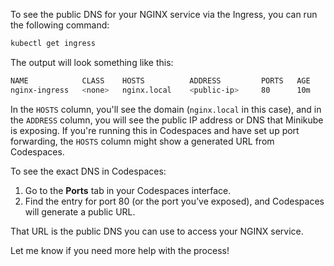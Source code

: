 To see the public DNS for your NGINX service via the Ingress, you can run the following command:

```bash
kubectl get ingress
```

The output will look something like this:

```bash
NAME            CLASS    HOSTS          ADDRESS         PORTS   AGE
nginx-ingress   <none>   nginx.local    <public-ip>     80      10m
```

In the `HOSTS` column, you'll see the domain (`nginx.local` in this case), and in the `ADDRESS` column, you will see the public IP address or DNS that Minikube is exposing. If you're running this in Codespaces and have set up port forwarding, the `HOSTS` column might show a generated URL from Codespaces.

To see the exact DNS in Codespaces:

1. Go to the **Ports** tab in your Codespaces interface.
2. Find the entry for port 80 (or the port you’ve exposed), and Codespaces will generate a public URL.
   
That URL is the public DNS you can use to access your NGINX service.

Let me know if you need more help with the process!
